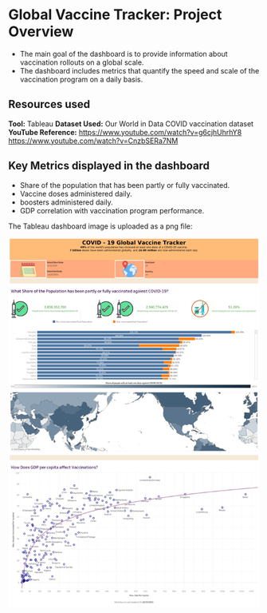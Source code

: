 # Global Vaccine Tracker: Project Overview
* The main goal of the dashboard is to provide information about vaccination rollouts on a global scale.
* The dashboard includes metrics that quantify the speed and scale of the vaccination program on a daily basis.

## Resources used  
**Tool:** Tableau 
**Dataset Used:**  Our World in Data COVID vaccination dataset
**YouTube Reference:** https://www.youtube.com/watch?v=g6cjhUhrhY8 
                       https://www.youtube.com/watch?v=CnzbSERa7NM
                       
## Key Metrics displayed in the dashboard
*	Share of the population that has been partly or fully vaccinated.
*	Vaccine doses administered daily.
*	boosters administered daily.
*	GDP correlation with vaccination program performance.

The Tableau dashboard image is uploaded as a png file:

![alt text](https://github.com/sughoshdeshpande7/Global-Vaccine-Tracker/blob/ca5ad423a13af2bdbc756445090c89f9da698a64/Covid%20Vaccine%20Tracker.png)


